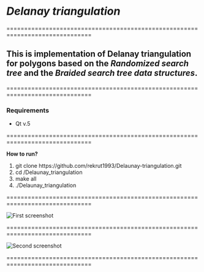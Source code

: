 <h1> <i>Delanay triangulation</i> </h1>

==============================================================================

<h2>This is implementation of Delanay triangulation for polygons based on the <i>Randomized search tree</i> and the <i>Braided search tree data structures</i>.</h2>

==============================================================================

<h3>Requirements</h3>
<ul><li>Qt v.5</li></ul>

==============================================================================

<p><b> How to run? </b> </h>
  
  <ol>
    <li> git clone https://github.com/rekrut1993/Delaunay-triangulation.git </li>
    <li> cd /Delaunay_triangulation </li>
    <li> make all </li>
    <li> ./Delaunay_triangulation </li>
  </ol>

==============================================================================

![First screenshot](https://github.com/rekrut1993/Delaunay-triangulation/blob/master/2.png)

==============================================================================

![Second screenshot](https://github.com/rekrut1993/Delaunay-triangulation/blob/master/1.png)

==============================================================================
